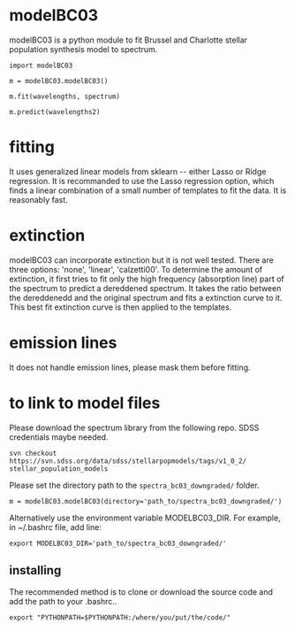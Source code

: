 # modelBC03

modelBC03 is a python module to fit Brussel and Charlotte stellar population synthesis model to spectrum. 

```
import modelBC03

m = modelBC03.modelBC03()

m.fit(wavelengths, spectrum)

m.predict(wavelengths2)
```

# fitting

It uses generalized linear models from sklearn -- either Lasso or Ridge regression. It is recommanded to use the Lasso regression option, which finds a linear combination of a small number of templates to fit the data. It is reasonably fast. 

# extinction

modelBC03 can incorporate extinction but it is not well tested. There are three options: 'none', 'linear', 'calzetti00'. To determine the amount of extinction, it first tries to fit only the high frequency (absorption line) part of the spectrum to predict a dereddened spectrum. It takes the ratio between the dereddenedd and the original spectrum and fits a extinction curve to it. This best fit extinction curve is then applied to the templates. 

# emission lines

It does not handle emission lines, please mask them before fitting. 


# to link to model files
Please download the spectrum library from the following repo. SDSS credentials maybe needed. 

    svn checkout https://svn.sdss.org/data/sdss/stellarpopmodels/tags/v1_0_2/ stellar_population_models

Please set the directory path to the `spectra_bc03_downgraded/` folder. 

    m = modelBC03.modelBC03(directory='path_to/spectra_bc03_downgraded/')

Alternatively use the environment variable MODELBC03_DIR. For example, in ~/.bashrc file, add line:

    export MODELBC03_DIR='path_to/spectra_bc03_downgraded/'


## installing

The recommended method is to clone or download the source code and add the path to your .bashrc.. 

~~~~
export "PYTHONPATH=$PYTHONPATH:/where/you/put/the/code/" 
~~~~
